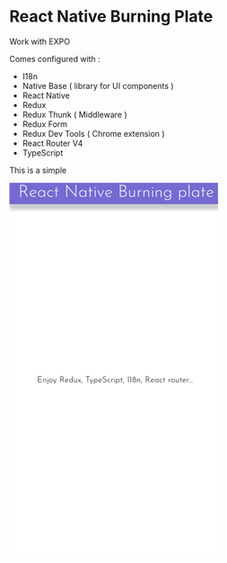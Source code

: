 # React Native Burning Plate

Work with EXPO

Comes configured with : 
+ I18n
+ Native Base ( library for UI components )
+ React Native
+ Redux
+ Redux Thunk ( Middleware )
+ Redux Form
+ Redux Dev Tools ( Chrome extension )
+ React Router V4
+ TypeScript


This is a simple

![Alt text](screen.png?raw=true "Example")
